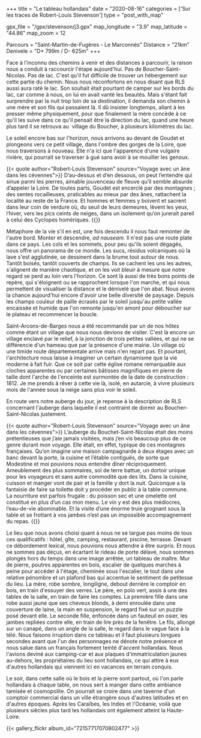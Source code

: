 +++
title = "Le tableau hollandais"
date = "2020-08-16"
categories = ['Sur les traces de Robert-Louis Stevenson']
type = "post_with_map"

gpx_file = "/gpx/stevenson/j3.gpx"
map_longitude = "3.9"
map_latitude = "44.86"
map_zoom = 12

Parcours = "Saint-Martin-de-Fugères - Le Marconnès"
Distance = "21km"
Denivele = "D+ 799m / D- 625m"
+++


Face à l'inconnu des chemins à venir et des distances à parcourir, la raison nous a conduit à raccourcir l'étape aujourd'hui. Pas de Boucher-Saint-Nicolas. Pas de lac. C'est qu'il fut difficile de trouver un hébergement sur cette partie du chemin. Nous nous réconfortons en nous disant que RLS aussi aura raté le lac. Son souhait était pourtant de camper sur les bords du lac, car comme à nous, on lui en avait vanté les beautés. Mais s'étant fait surprendre par la nuit trop loin de sa destination, il demanda son chemin à une mère et son fils qui passaient là. Il dû insister longtemps, allant à les presser même physiquement, pour que finalement la mère concède à ce qu'il les suive dans ce qu'il pensait être la direction du lac, quand une heure plus tard il se retrouva au  village du Boucher, à plusieurs kilomètres du lac.

Le soleil encore bas sur l'horizon, nous arrivons au devant de Goudet et plongeons vers ce petit village, dans l'ombre des gorges de la Loire, que nous traversons à nouveau. Elle n'a ici que l'apparence d'une vulgaire rivière, qui pourrait se traverser à gué sans avoir à se mouiller les genoux.

{{< quote author="Robert-Louis Stevenson" source="Voyage avec un âne dans les cévennes">}}
D’au-dessus et d’en dessous, on peut l’entendre qui sinue parmi les pierres, aimable jouvenceau de fleuve qu’il semble absurde d’appeler la Loire. De toutes parts, Goudet est encerclé par des montagnes ; des sentes rocailleuses, praticables au mieux par des ânes, rattachent la localité au reste de la France. Et hommes et femmes y boivent et sacrent dans leur coin de verdure où, du seuil de leurs demeures, lèvent les yeux, l’hiver, vers les pics ceints de neiges, dans un isolement qu’on jurerait pareil à celui des Cyclopes homériques.
{{</quote>}}

Métaphore de la vie s'il en est, une fois descendu il nous faut remonter de l'autre bord. Monter et descendre, _ad nauseam_. Il n'est pas une route plate dans ce pays. Les cols et les sommets, pour peu qu'ils soient dégagés, nous offre un panorama de ce monde. Les sucs, résidus volcaniques où la lave s'est agglutinée, se dessinent dans la brume tout autour de nous. Tantôt boisés, tantôt couverts de champs. Ils se cachent les uns les autres, s'alignent de manière chaotique, et on les voit bleuir à mesure que notre regard se perd au loin vers l'horizon. Ce sont là aussi de très bons points de repère, qui s'éloignent ou se rapprochent lorsque l'on marche, et qui nous permettent de visualiser la distance et le dénivelé que l'on abat.
Nous avons la chance aujourd'hui encore d'avoir une belle diversité de paysage. Depuis les champs couleur de paille écrasés par le soleil jusqu'au petite vallée encaissée et humide que l'on remonte jusqu'en amont pour déboucher sur le plateau et recommencer la boucle. 

Saint-Arcons-de-Barges nous a été recommandé par un de nos hôtes comme étant un village que nous nous devions de visiter. C'est là encore un village enclavé par le relief, à la jonction de trois petites vallées, et qui ne se différencie d'un hameau que par la présence d'une mairie. Un village où une timide route départementale arrive mais n'en repart pas. 
Et pourtant, l'architecture nous laisse à imaginer un certain dynamisme que la vie moderne à fait fuir. Que ce soit par cette église romane remarquable aux cloches apparentes ou par certaines bâtisses magnifiques en pierre de taille dont l'arche de l'enceinte est surmontée de la date de construction : 1812. Je me prends à rêver à cette vie là, isolé, en autarcie, à vivre plusieurs mois de l'année sous la neige sans plus voir le soleil.

En route vers notre auberge du jour, je repense à la description de RLS concernant l'auberge dans laquelle il est contraint de dormir au Boucher-Saint-Nicolas justement.

{{< quote author="Robert-Louis Stevenson" source="Voyage avec un âne dans les cévennes">}}
L’auberge du Bouchet-Saint-Nicolas était des moins prétentieuses que j’aie jamais visitées, mais j’en vis beaucoup plus de ce genre durant mon voyage. Elle était, en effet, typique de ces montagnes françaises. Qu’on imagine une maison campagnarde à deux étages avec un banc devant la porte, la cuisine et l’étable contiguës, de sorte que Modestine et moi pouvions nous entendre dîner réciproquement. Ameublement des plus sommaires, sol de terre battue, un dortoir unique pour les voyageurs et sans autre commodité que des lits. Dans la cuisine, cuisson et manger vont de pair et la famille y dort la nuit. Quiconque a la fantaisie de faire sa toilette doit y procéder en public à la table commune. La nourriture est parfois frugale : du poisson sec et une omelette ont constitué en plus d’un cas mon menu. Le vin y est des plus médiocres, l’eau-de-vie abominable. Et la visite d’une énorme truie grognant sous la table et se frottant à vos jambes n’est pas un impossible accompagnement du repas.
{{</quote>}}

Le lieu que nous avons choisi quant à nous ne se targue pas moins de tous ces qualificatifs : hôtel, gîte, camping, restaurant, piscine, terrasse. Devant ce débordement lexical, nous pouvions nous attendre à être surpris. Et nous ne sommes pas déçus, en écartant le rideau de porte délavé, nous sommes plongés hors du temps dans une image arrêtée, un tableau de maître. 
Mur de pierre, poutres apparentes en bois, escalier de quelques marches à peine pour accéder à l'étage, cheminée sous l'escalier, le tout dans une relative pénombre et un plafond bas qui accentue le sentiment de petitesse du lieu. 
La mère, robe sombre, longiligne, debout derrière le comptoir en bois, en train d'essuyer des verres. Le père, en polo vert, assis à une des tables de la salle, en train de faire les comptes. La première fille dans une robe aussi jaune que ses cheveux blonds, à demi enroulée dans une couverture de laine, la main en suspension, le regard fixé sur un puzzle posé devant elle. Le seconde fille, enfoncée dans un fauteuil en osier, les jambes repliées contre elle, en train de lire près de la fenêtre. Le fils, allongé sur un canapé, dans un angle de la salle, le regard dans le vague face à la télé.
Nous faisons irruption dans ce tableau et il faut plusieurs longues secondes avant que l'un des personnages ne dénote notre présence et nous salue dans un français fortement teinté d'accent hollandais.
Nous l'avions deviné aux camping-car et aux plaques d'immatriculation jaunes au-dehors, les propriétaires du lieu sont hollandais, ce qui attire à eux d'autres hollandais qui viennent ici en vacances en terrain conquis. 

Le soir, dans cette salle où le bois et la pierre sont partout, où l'on parle hollandais à chaque table, on nous sert à manger dans cette ambiance tamisée et cosmopolite. On pourrait se croire dans une taverne d'un comptoir commercial dans un ville étrangère sous d'autres latitudes et en d'autres époques. Après les Caraïbes, les Indes et l'Océanie, voilà que plusieurs siècles plus tard les hollandais ont également atteint la Haute-Loire.

{{< gallery_flickr album_id="72157717070802477" >}}
